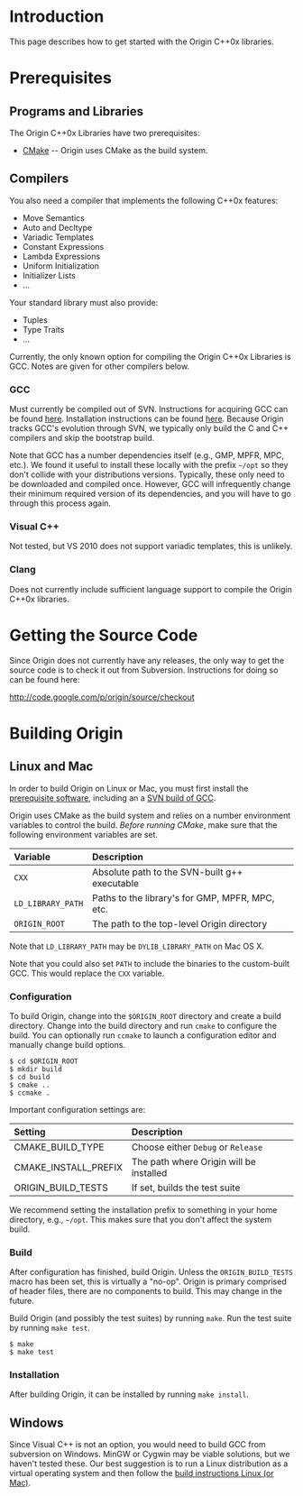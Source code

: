 # Introduction #
This page describes how to get started with the Origin C++0x libraries.

# Prerequisites #
## Programs and Libraries ##
The Origin C++0x Libraries have two prerequisites:

  * [CMake](http://www.cmake.org/) -- Origin uses CMake as the build system.

## Compilers ##
You also need a compiler that implements the following C++0x features:

  * Move Semantics
  * Auto and Decltype
  * Variadic Templates
  * Constant Expressions
  * Lambda Expressions
  * Uniform Initialization
  * Initializer Lists
  * ...

Your standard library must also provide:

  * Tuples
  * Type Traits
  * ...

Currently, the only known option for compiling the Origin C++0x Libraries is GCC. Notes are given for other compilers below.

### GCC ###
Must currently be compiled out of SVN. Instructions for acquiring GCC can be found [here](http://gcc.gnu.org/svn.html). Installation instructions can be found [here](http://gcc.gnu.org/install/). Because Origin tracks GCC's evolution through SVN, we typically only build the C and C++ compilers and skip the bootstrap build.

Note that GCC has a number dependencies itself (e.g., GMP, MPFR, MPC, etc.). We found it useful to install these locally with the prefix `~/opt` so they don't collide with your distributions versions. Typically, these only need to be downloaded and compiled once. However, GCC will infrequently change their minimum required version of its dependencies, and you will have to go through this process again.


### Visual C++ ###
Not tested, but VS 2010 does not support variadic templates, this is unlikely.

### Clang ###
Does not currently include sufficient language support to compile the Origin C++0x libraries.

# Getting the Source Code #
Since Origin does not currently have any releases, the only way to get the source code is to check it out from Subversion. Instructions for doing so can be found here:

http://code.google.com/p/origin/source/checkout


# Building Origin #

## Linux and Mac ##
In order to build Origin on Linux or Mac, you must first install the [prerequisite software](#Prerequisites.md), including an a [SVN build of GCC](#GCC.md).

Origin uses CMake as the build system and relies on a number environment variables to control the build. _Before running CMake_, make sure that the following environment variables are set.

| **Variable** | **Description** |
|:-------------|:----------------|
| `CXX`        | Absolute path to the SVN-built g++ executable |
| `LD_LIBRARY_PATH` | Paths to the library's for GMP, MPFR, MPC, etc. |
| `ORIGIN_ROOT` | The path to the top-level Origin directory |

Note that `LD_LIBRARY_PATH` may be `DYLIB_LIBRARY_PATH` on Mac OS X.

Note that you could also set `PATH` to include the binaries to the custom-built GCC. This would replace the `CXX` variable.

### Configuration ###
To build Origin, change into the `$ORIGIN_ROOT` directory and create a build directory. Change into the build directory and run `cmake` to configure the build. You can optionally run `ccmake` to launch a configuration editor and manually change build options.

```
$ cd $ORIGIN_ROOT
$ mkdir build
$ cd build
$ cmake ..
$ ccmake .
```

Important configuration settings are:

| **Setting** | **Description** |
|:------------|:----------------|
| CMAKE\_BUILD\_TYPE | Choose either `Debug` or `Release` |
| CMAKE\_INSTALL\_PREFIX | The path where Origin will be installed |
| ORIGIN\_BUILD\_TESTS | If set, builds the test suite |

We recommend setting the installation prefix to something in your home directory, e.g., `~/opt`. This makes sure that you don't affect the system build.

### Build ###
After configuration has finished, build Origin. Unless the `ORIGIN_BUILD_TESTS` macro has been set, this is virtually a "no-op". Origin is primary comprised of header files, there are no components to build. This may change in the future.

Build Origin (and possibly the test suites) by running `make`. Run the test suite by running `make test`.

```
$ make
$ make test
```

### Installation ###
After building Origin, it can be installed by running `make install`.

## Windows ##
Since Visual C++ is not an option, you would need to build GCC from subversion on Windows. MinGW or Cygwin may be viable solutions, but we haven't tested these. Our best suggestion is to run a Linux distribution as a virtual operating system and then follow the [build instructions Linux (or Mac)](#Linux_and_Mac.md).